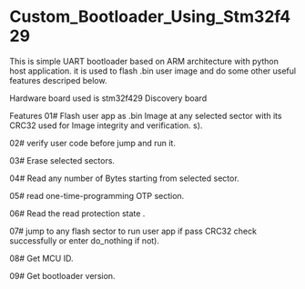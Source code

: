 # Custom_Bootloader_Using_Stm32f429


This is simple UART bootloader based on ARM architecture with python host application. it is used to flash .bin user image and do some other useful features descriped below.

Hardware board used is stm32f429 Discovery board 

Features
01# Flash user app as .bin Image at any selected sector with its CRC32 used for Image integrity and verification. s).


02# verify user code before jump and run it.


03# Erase selected sectors.

04# Read any number of Bytes starting from selected sector.

05# read one-time-programming OTP section.


06# Read the read protection state
.


07# jump to any flash sector to run user app if pass CRC32 check successfully or enter do_nothing if not).



08# Get MCU ID.



09# Get bootloader version.


